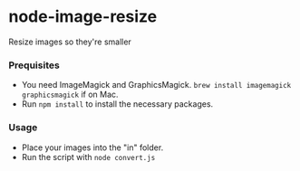 # node-image-resize
Resize images so they're smaller

### Prequisites

- You need ImageMagick and GraphicsMagick. `brew install imagemagick graphicsmagick` if on Mac.
- Run `npm install` to install the necessary packages.

### Usage

- Place your images into the "in" folder.
- Run the script with `node convert.js`

